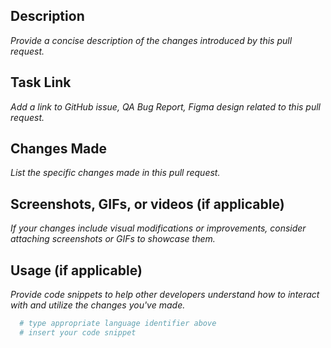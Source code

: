 ## Description

_Provide a concise description of the changes introduced by this pull request._

## Task Link

_Add a link to GitHub issue, QA Bug Report, Figma design related to this pull request._

## Changes Made

_List the specific changes made in this pull request._

## Screenshots, GIFs, or videos (if applicable)

_If your changes include visual modifications or improvements, consider attaching screenshots or GIFs to showcase them._

## Usage (if applicable)

_Provide code snippets to help other developers understand how to interact with and utilize the changes you've made._

```bash
  # type appropriate language identifier above
  # insert your code snippet
```